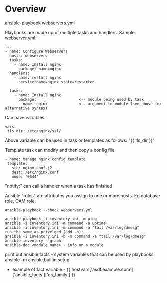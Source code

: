 # Overview

ansible-playbook webservers.yml

Playbooks are made up of multiple tasks and handlers. Sample webserver.yml:
```
---
- name: Configure Webservers
  hosts: webservers
  tasks:
    - name: Install nginx
      package: name=nginx
  handlers:
    - name: restart nginx
      service:name=nginx state=restarted
```


```
  tasks:
    - name: Install nginx
      package:                   <-- module being used by task
        name: nginx              <-- argument to module (see above for alternative syntax)
```


Can have variables
```
vars:
 tls_dir: /etc/nginx/ssl/
```

Above variable can be used in task or templates as follows: "{{ tls_dir }}"

Template task can modify and then copy a config file 
```
- name: Manage nginx config template
 template:
   src: nginx.conf.j2
   dest: /etc/nginx.conf
   mode: '0644'
```

 "notify:" can call a handler when a task has finished

Ansible "roles" are attributes you assign to one or more hosts. Eg database role, OAM role.

```
ansible-playbook --check webservers.yml

ansible-playbook -i inventory.ini -m ping
ansible -i inventory.ini -m command -a uptime
ansible -i inventory.ini -m command -a "tail /var/log/dmesg"
run the same as privelged (add -b):
ansible -i inventory.ini -b -m command -a "tail /var/log/dmesg"
ansible-inventory --graph
ansible-doc <module name> - info on a module
```

print out ansible facts - system variables that can be used by playbooks
ansible <hostname> -m ansible.builtin.setup
- example of fact variable - {{ hostvars['asdf.example.com']['ansible_facts']['os_family'] }}
